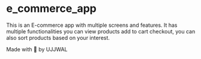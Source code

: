 # e_commerce_app

This is an E-commerce app with multiple screens and features.
It has multiple functionalities you can view products add to cart checkout, you can also sort products based on your interest.


Made with 💖 by UJJWAL
